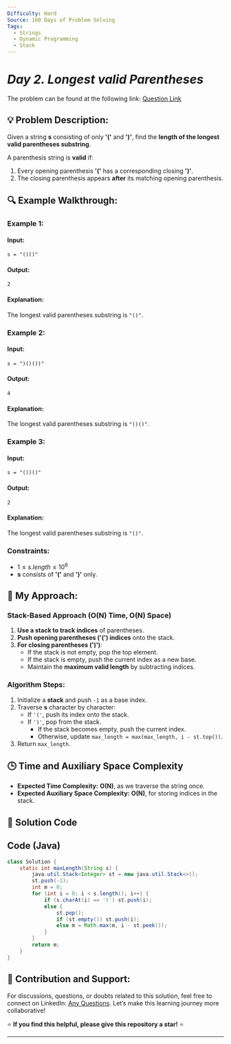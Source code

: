 ```yaml
---
Difficulty: Hard
Source: 160 Days of Problem Solving
Tags:
  - Strings
  - Dynamic Programming
  - Stack
---
```


#  _Day 2. Longest valid Parentheses_ 

The problem can be found at the following link: [Question Link](https://www.geeksforgeeks.org/batch/gfg-160-problems/track/stack-gfg-160/problem/longest-valid-parentheses5657)

## 💡 **Problem Description:**

Given a string **s** consisting of only **'('** and **')'**, find the **length of the longest valid parentheses substring**.

A parenthesis string is **valid** if:

1. Every opening parenthesis **'('** has a corresponding closing **')'**.
2. The closing parenthesis appears **after** its matching opening parenthesis.

## 🔍 **Example Walkthrough:**

### **Example 1:**

#### **Input:**

```
s = "((()"
```

#### **Output:**

```
2
```

#### **Explanation:**

The longest valid parentheses substring is `"()"`.

### **Example 2:**

#### **Input:**

```
s = ")()())"
```

#### **Output:**

```
4
```

#### **Explanation:**

The longest valid parentheses substring is `"()()"`.

### **Example 3:**

#### **Input:**

```
s = "())()"
```

#### **Output:**

```
2
```

#### **Explanation:**

The longest valid parentheses substring is `"()"`.

### **Constraints:**

- $1 \leq s.length \leq 10^6$
- **s** consists of **'('** and **')'** only.

## 🎯 **My Approach:**

### **Stack-Based Approach (O(N) Time, O(N) Space)**

1. **Use a stack to track indices** of parentheses.
2. **Push opening parentheses ('(') indices** onto the stack.
3. **For closing parentheses (')')**:
   - If the stack is not empty, pop the top element.
   - If the stack is empty, push the current index as a new base.
   - Maintain the **maximum valid length** by subtracting indices.

### **Algorithm Steps:**

1. Initialize a **stack** and push `-1` as a base index.
2. Traverse **s** character by character:
   - If `'('`, push its index onto the stack.
   - If `')'`, pop from the stack.
     - If the stack becomes empty, push the current index.
     - Otherwise, update `max_length = max(max_length, i - st.top())`.
3. Return `max_length`.

## 🕒 **Time and Auxiliary Space Complexity**

- **Expected Time Complexity:** **O(N)**, as we traverse the string once.
- **Expected Auxiliary Space Complexity:** **O(N)**, for storing indices in the stack.

## 📝 **Solution Code**
## **Code (Java)**

```java
class Solution {
    static int maxLength(String s) {
        java.util.Stack<Integer> st = new java.util.Stack<>();
        st.push(-1);
        int m = 0;
        for (int i = 0; i < s.length(); i++) {
            if (s.charAt(i) == '(') st.push(i);
            else {
                st.pop();
                if (st.empty()) st.push(i);
                else m = Math.max(m, i - st.peek());
            }
        }
        return m;
    }
}
```

## 🎯 **Contribution and Support:**

For discussions, questions, or doubts related to this solution, feel free to connect on LinkedIn: [Any Questions](https://www.linkedin.com/in/sanjana-yadav007). Let’s make this learning journey more collaborative!

⭐ **If you find this helpful, please give this repository a star!** ⭐

---
